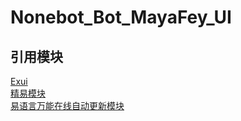 # Nonebot_Bot_MayaFey_UI
## 引用模块
[Exui](https://www.iexui.com/)  
[精易模块](http://ec.125.la/)  
[易语言万能在线自动更新模块](https://www.52pojie.cn/thread-1118310-1-1.html)  
